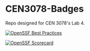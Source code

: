 # CEN3078-Badges
Repo designed for CEN 3078's Lab 4.

[![OpenSSF Best Practices](https://www.bestpractices.dev/projects/10325/badge)](https://www.bestpractices.dev/projects/10325)

[![OpenSSF Scorecard](https://api.securityscorecards.dev/projects/github.com/AlyssaChiego/CEN3078-Badges/badge)](https://securityscorecards.dev/viewer/?uri=github.com/AlyssaChiego/CEN3078-Badges)


